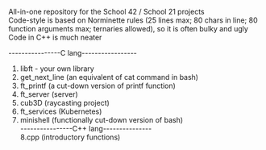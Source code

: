 All-in-one repository for the School 42 / School 21 projects <br>
Code-style is based on Norminette rules (25 lines max; 80 chars in line; 80 function arguments max; ternaries allowed), so it is often bulky and ugly <br>
Code in C++ is much neater <br>

----------------C lang-----------------
1) libft - your own library <br>
2) get_next_line (an equivalent of cat command in bash)
3) ft_printf (a cut-down version of printf function)
4) ft_server (server)
5) cub3D (raycasting project)
6) ft_services (Kubernetes)
7) minishell (functionally cut-down version of bash)<br>
----------------C++ lang---------------<br>
8.cpp (introductory functions)
